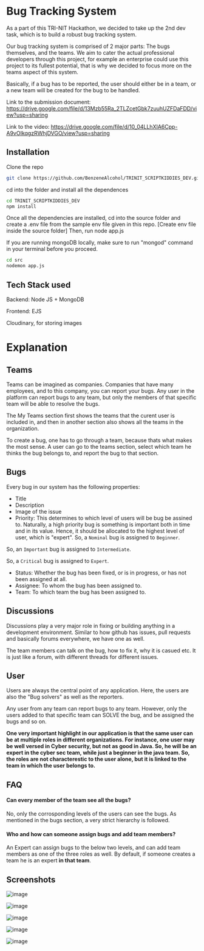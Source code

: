 # 
# Bug Tracking System

As a part of this TRI-NIT Hackathon, we decided to take up the 2nd dev task, which is to build a robust bug tracking system. 

Our bug tracking system is comprised of 2 major parts: The bugs themselves, and the teams. We aim to cater the actual professional developers through this project, for example an enterprise could use this project to its fullest potential, that is why we decided to focus more on the teams aspect of this system.

Basically, if a bug has to be reported, the user should either be in a team, or a new team will be created for the bug to be handled.

Link to the submission document: https://drive.google.com/file/d/13Mzb55Ra_2TLZcetGbk7zuuhUZFDaFDD/view?usp=sharing

Link to the video: https://drive.google.com/file/d/10_04LLhXIA6Cpp-A9vOIkqgzRWhjDVGO/view?usp=sharing


## Installation

Clone the repo

```bash
git clone https://github.com/BenzeneAlcohol/TRINIT_SCRIPTKIDDIES_DEV.git
```
cd into the folder and install all the dependences

```bash
cd TRINIT_SCRIPTKIDDIES_DEV
npm install
```

Once all the dependencies are installed, cd into the source folder and create a .env file from the sample env file given in this repo. [Create env file inside the source folder] Then, run node app.js

If you are running mongoDB locally, make sure to run "mongod" command in your terminal before you proceed.


```bash
cd src 
nodemon app.js
```

## Tech Stack used

Backend: Node JS + MongoDB

Frontend: EJS

Cloudinary, for storing images



# Explanation

## Teams

Teams can be imagined as companies. Companies that have many employees, and to this company, you can report your bugs. Any user in the platform can report bugs to any team, but only the members of that specific team will be able to resolve the bugs.

The My Teams section first shows the teams that the curent user is included in, and then in another section also shows all the teams in the organization.

To create a bug, one has to go through a team, because thats what makes the most sense. A user can go to the teams section, select which team he thinks the bug belongs to, and report the bug to that section.

## Bugs

Every bug in our system has the following properties:
 * Title
 * Description
 * Image of the issue
 * Priority: This determines to which level of users will be bug be assined to. Naturally, a high priority bug is something is important both in time and in its value. Hence, it should be allocated to the highest level of user, which is "expert". 
 So, a `Nominal` bug is assigned to `Beginner`. 

 So, an `Important` bug is assigned to `Intermediate`. 

 So, a `Critical` bug is assigned to `Expert`. 

  * Status: Whether the bug has been fixed, or is in progress, or has not been assigned at all.
  * Assignee: To whom the bug has been assigned to.
  * Team: To which team the bug has been assigned to.

## Discussions

Discussions play a very major role in fixing or building anything in a development environment. Similar to how github has issues, pull requests and basically forums everywhere, we have one as well.

The team members can talk on the bug, how to fix it, why it is casued etc. It is just like a forum, with different threads for different issues.

## User

Users are always the central point of any application. Here, the users are also the "Bug solvers" as well as the reporters. 

Any user from any team can report bugs to any team. However, only the users added to that specific team can SOLVE the bug, and be assigned the bugs and so on.

**One very important highlight in our application is that the same user can be at multiple roles in different organizations. For instance, one user may be well versed in Cyber security, but not as good in Java. So, he will be an expert in the cyber sec team, while just a beginner in the java team. So, the roles are not characterestic to the user alone, but it is linked to the team in which the user belongs to.**
## FAQ

#### Can every member of the team see all the bugs?

No, only the corrosponding levels of the users can see the bugs. As mentioned in the bugs section, a very strict hierarchy is followed. 

#### Who and how can someone assign bugs and add team members?

An Expert can assign bugs to the below two levels, and can add team members as one of the three roles as well. By default, if someone creates a team he is an expert **in that team**.

## Screenshots

![image](https://user-images.githubusercontent.com/75667393/151686473-80548461-9976-406b-94b8-c0de90a0f3dc.png)

![image](https://user-images.githubusercontent.com/75667393/151686483-1cadf1c9-48e1-499f-99c9-d6f07806fba5.png)

![image](https://user-images.githubusercontent.com/75667393/151686487-9ccd86d2-ad68-41aa-a748-9dab6a90f25d.png)

![image](https://user-images.githubusercontent.com/75667393/151686497-9bf3ae72-154a-44d6-9bc0-2ead0b4380b1.png)

![image](https://user-images.githubusercontent.com/75667393/151686499-4582638d-0de2-4539-b365-20883378a296.png)



